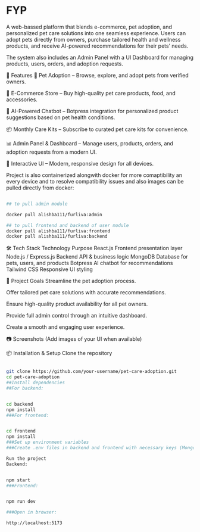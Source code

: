 
# FYP
A  web-bassed platform that blends e-commerce, pet adoption, and personalized pet care solutions into one seamless experience. Users can adopt pets directly from owners, purchase tailored health and wellness products, and receive AI-powered recommendations for their pets’ needs.

The system also includes an Admin Panel with a UI Dashboard for managing products, users, orders, and adoption requests.

📌 Features
🐶 Pet Adoption – Browse, explore, and adopt pets from verified owners.

🛒 E-Commerce Store – Buy high-quality pet care products, food, and accessories.

🤖 AI-Powered Chatbot – Botpress integration for personalized product suggestions based on pet health conditions.

📦 Monthly Care Kits – Subscribe to curated pet care kits for convenience.

📊 Admin Panel & Dashboard – Manage users, products, orders, and adoption requests from a modern UI.

💬 Interactive UI – Modern, responsive design for all devices.


Project is also containerized alongwith docker for more comaptibility an every device and to resolve compatibility issues and also images can be pulled directly from docker: 
```bash

## to pull admin module

docker pull alishba111/furliva:admin

## to pull frontend and backend of user module
docker pull alishba111/furliva:frontend
docker pull alishba111/furliva:backend


```


🛠 Tech Stack
Technology	Purpose
React.js	Frontend presentation layer
Node.js / Express.js	Backend API & business logic
MongoDB	Database for pets, users, and products
Botpress	AI chatbot for recommendations
Tailwind CSS	Responsive UI styling

🚀 Project Goals
Streamline the pet adoption process.

Offer tailored pet care solutions with accurate recommendations.

Ensure high-quality product availability for all pet owners.

Provide full admin control through an intuitive dashboard.

Create a smooth and engaging user experience.

📷 Screenshots
(Add images of your UI when available)

📦 Installation & Setup
Clone the repository

```bash

git clone https://github.com/your-username/pet-care-adoption.git
cd pet-care-adoption
##Install dependencies
##For backend:


cd backend
npm install
###For frontend:


cd frontend
npm install
###Set up environment variables
###Create .env files in backend and frontend with necessary keys (MongoDB URI, Botpress API keys, etc.).

Run the project
Backend:


npm start
###Frontend:


npm run dev

###Open in browser:

http://localhost:5173

```


